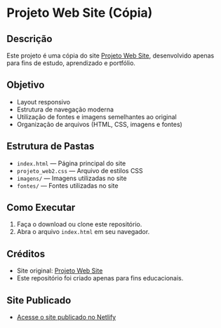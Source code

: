 # Projeto Web Site (Cópia)

## Descrição

Este projeto é uma cópia do site [Projeto Web Site](https://www.projetowebsite.com.br/), desenvolvido apenas para fins de estudo, aprendizado e portfólio.  

## Objetivo
- Layout responsivo
- Estrutura de navegação moderna
- Utilização de fontes e imagens semelhantes ao original
- Organização de arquivos (HTML, CSS, imagens e fontes)

## Estrutura de Pastas

- `index.html` — Página principal do site
- `projeto_web2.css` — Arquivo de estilos CSS
- `imagens/` — Imagens utilizadas no site
- `fontes/` — Fontes utilizadas no site

## Como Executar

1. Faça o download ou clone este repositório.
2. Abra o arquivo `index.html` em seu navegador.

## Créditos

- Site original: [Projeto Web Site](https://www.projetowebsite.com.br/)
- Este repositório foi criado apenas para fins educacionais. 

## Site Publicado

- [Acesse o site publicado no Netlify](https://app.netlify.com/projects/projetoeteste/overview) 